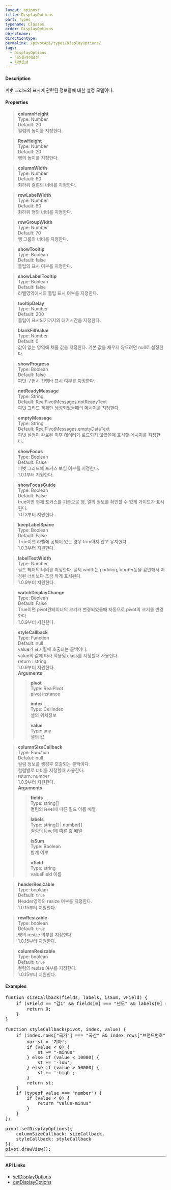 ```yaml
---
layout: apipost
title: DisplayOptions
part: Types
typename: Classes
order: DisplayOptions
objectname: 
directiontype: 
permalink: /pivotApi/types/DisplayOptions/
tags: 
  - DisplayOptions
  - 디스플레이옵션
  - 화면옵션
---
```


#### Description

 피벗 그리드의 표시에 관련된 정보들에 대한 설정 모델이다.

#### Properties

> **columnHeight**  
> Type: Number   
> Default: 20      
> 컬럼의 높이를 지정한다.    

> **RowHeight**  
> Type: Number   
> Default: 20      
> 행의 높이를 지정한다.    

> **columnWidth**  
> Type: Number   
> Default: 60      
> 최하위 컬럼의 너비를 지정한다.    

> **rowLabelWidth**  
> Type: Number   
> Default: 80       
> 최하위 행의 너비를 지정한다.    

> **rowGroupWidth**  
> Type: Number   
> Default: 70       
> 행 그룹의 너비를 지정한다.    

> **showTooltip**  
> Type: Boolean   
> Default: false      
> 툴팁의 표시 여부를 지정한다.    

> **showLabelTooltip**  
> Type: Boolean   
> Default: false       
> 라벨영역에서의 툴팁 표시 여부를 지정한다.    

> **tooltipDelay**  
> Type: Number    
> Default: 200      
> 툴팁이 표시되기까지의 대기시간을 지정한다.    

<a name="blankFillValue"></a>
> **blankFillValue**  
> Type: Number   
> Default: 0      
> 값이 없는 영역에 채울 값을 지정한다. 기본 값을 채우지 않으려면 null로 설정한다.    

> **showProgress**  
> Type: Boolean   
> Default: false       
> 피벗 구현시 진행바 표시 여부를 지정한다.     

> **notReadyMessage**  
> Type: String    
> Default: RealPivotMessages.notReadyText      
> 피벗 그리드 객체만 생성되었을때의 메시지를 지정한다.    

> **emptyMessage**  
> Type: String   
> Default: RealPivotMessages.emptyDataText      
> 피벗 설정이 완료된 이후 데이터가 로드되지 않았을때 표시할 메시지를 지정한다.    

> **showFocus**  
> Type: Boolean   
> Default: False      
> 피벗 그리드에 포커스 보임 여부를 지정한다.  
> 1.0.1부터 지원한다.      

<a name="showFocusGuide"></a>
> **showFocusGuide**  
> Type: Boolean   
> Default: False      
> true이면 현재 포커스를 기준으로 행, 열의 정보를 확인할 수 있게 가이드가 표시된다.    
> 1.0.3부터 지원한다.      

<a name="keepLabelSpace"></a>
> **keepLabelSpace**  
> Type: Boolean   
> Default: False      
> True이면 라벨에 공백이 있는 경우 trim하지 않고 유지한다.         
> 1.0.3부터 지원한다.      

<a name="labelTextWidth"></a>
> **labelTextWidth**  
> Type: Number  
> 필드 헤더의 너비를 지정한다. 실제 width는 padding, border등을 감안해서 지정된 너비보다 조금 작게 표시된다.  
> 1.0.9부터 지원한다.

<a name="watchDisplayChange"></a>
> **watchDisplayChange**  
> Type: Boolean  
> Default: False  
> True이면 pivot컨테이너의 크기가 변경되었을때 자동으로 pivot의 크기를 변경한다  
> 1.0.9부터 지원한다.  

> **styleCallback**   
> Type: Function    
> Default: null    
> value가 표시될때 호출되는 콜백이다.    
> value의 값에 따라 적용될 class를 지정할때 사용한다.    
> return : string    
> 1.0.9부터 지원한다.    
> ****Arguments****    
>> **pivot**    
>> Type: RealPivot    
>> pivot instance    
>> 
>> **index**    
>> Type: CellIndex    
>> 셀의 위치정보    
>>
>> **value**    
>> Type: any    
>> 셀의 값    

<a name="columnSizeCallback"></a>
> **columnSizeCallback**  
> Type: Function  
> Defalut: null  
> 컬럼 정보를 생성후 호출되는 콜백이다.  
> 컬럼별로 너비를 지정할때 사용한다.  
> return: number  
> 1.0.9부터 지원한다.  
> ****Arguments****  
>> **fields**  
>> Type: string[]  
>> 컬럼의 level에 따른 필드 이름 배열     
>>
>> **labels**  
>> Type: string[] | number[]  
>> 컬럼의 level에 따른 값 배열  
>>
>> **isSum**  
>> Type: Boolean  
>> 합계 여부  
>>
>> **vfield**  
>> Type: string  
>> valueField 이름  

> **headerResizable**    
> Type: boolean    
> Default: `true`    
> Header영역의 resize 여부를 지정한다.    
> 1.0.15부터 지원한다.    

> **rowResizable**    
> Type: boolean    
> Default: `true`    
> 행의 resize 여부를 지정한다.  
> 1.0.15부터 지원한다.    

> **columnResizable**    
> Type: boolean    
> Default: `true`    
> 컬럼의 resize 여부를 지정한다.    
> 1.0.15부터 지원한다.    

#### Examples   

<pre class="prettyprint">
funtion sizeCallback(fields, labels, isSum, vField) {
    if (vField == "값1" && fields[0] === "년도" && labels[0] == "2022" && isSum) {
        return 0;
    }
}

function styleCallback(pivot, index, value) {
    if (index.rows["국가"] === "국산" && index.rows["브랜드번호"] === "2" && index.valueField === "차량가격") {
        var st = '기아';
        if (value < 0) {
            st += "-minus"
        } else if (value < 10000) {
            st += '-low';
        } else if (value > 50000) {
            st += '-high';
        }
        return st;
    }
    if (typeof value === "number") {
        if (value < 0) {
            return "value-minus"
        }
    }
};    

pivot.setDisplayOptions({
    columnSizeCallback: sizeCallback,
    styleCallback: styleCallback
});
pivot.drawView();
</pre>

---

#### API Links

* [setDisplayOptions](/pivotApi/RealPivot/setDisplayOptions/)   
* [getDisplayOptions](/pivotApi/RealPivot/getDisplayOptions/)   


